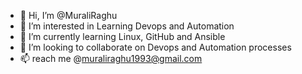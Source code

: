 - 👋 Hi, I’m @MuraliRaghu
- 👀 I’m interested in Learning Devops and Automation
- 🌱 I’m currently learning Linux, GitHub and Ansible
- 💞️ I’m looking to collaborate on Devops and Automation processes  
- 📫 reach me @muraliraghu1993@gmail.com

<!---
muraliraghu7/muraliraghu7 is a ✨ special ✨ repository because its `README.md` (this file) appears on your GitHub profile.
You can click the Preview link to take a look at your changes.
--->
